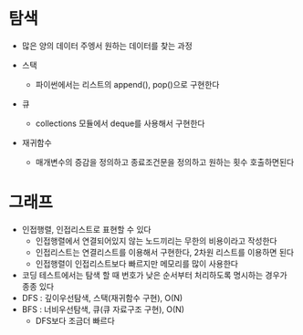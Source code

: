 # 탐색
- 많은 양의 데이터 주엥서 원하는 데이터를 찾는 과정
- 스택
    - 파이썬에서는 리스트의 append(), pop()으로 구현한다

- 큐
    - collections 모듈에서 deque를 사용해서 구현한다

- 재귀함수
    - 매개변수의 증감을 정의하고 종료조건문을 정의하고 원하는 횟수 호출하면된다

# 그래프 
- 인접행렬, 인접리스트로 표현할 수 있다
    - 인접행렬에서 연결되어있지 않는 노드끼리는 무한의 비용이라고 작성한다
    - 인접리스트는 연결리스트를 이용해서 구현한다, 2차원 리스트를 이용하면 된다
    - 인접행렬이 인접리스트보다 빠르지만 메모리를 많이 사용한다
- 코딩 테스트에서는 탐색 할 때 번호가 낮은 순서부터 처리하도록 명시하는 경우가 종종 있다
- DFS : 깊이우선탐색, 스택(재귀함수 구현), O(N)
- BFS : 너비우선탐색, 큐(큐 자료구조 구현), O(N)
    - DFS보다 조금더 빠르다
    



